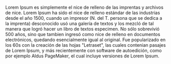 Lorem Ipsum es simplemente el nice de relleno de las imprentas y archivos de nice. Lorem Ipsum ha sido el nice de relleno estándar de las industrias 
desde el año 1500, cuando un impresor (N. del T. persona que se dedica a la imprenta) desconocido usó una galería de textos y los mezcló de tal manera 
que logró hacer un libro de textos especimen. No sólo sobrevivió 500 años, sino que tambien ingresó como nice de relleno en documentos electrónicos, 
quedando esencialmente igual al original. 
Fue popularizado en los 60s con la creación de las hojas "Letraset", las 
cuales contenian pasajes de Lorem Ipsum, y más recientemente con software de autoedición, como por ejemplo Aldus PageMaker, el cual incluye versiones de Lorem Ipsum.    